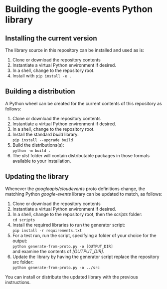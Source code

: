 # Building the google-events Python library

## Installing the current version

The library source in this repository can be installed and used as is:

1. Clone or download the repository contents
1. Instantiate a virtual Python environment if desired.
1. In a shell, change to the repository root.
1. Install with `pip install -e .`

## Building a distribution

A Python wheel can be created for the current contents of this repository as
follows:

1. Clone or download the repository contents
1. Instantiate a virtual Python environment if desired.
1. In a shell, change to the repository root.
1. Install the standard *build* library:  
    `pip install --upgrade build`
1. Build the distributions(s):  
    `python -m build .`
1. The *dist* folder will contain distributable packages in those formats
available to your installation.

## Updating the library

Whenever the *googleapis/cloudevents* proto definitions change, the matching
Python *google-events* library can be updated to match, as follows:

1. Clone or download the repository contents
1. Instantiate a virtual Python environment if desired.
1. In a shell, change to the repository root, then the *scripts* folder:   
    `cd scripts`
1. Install the required libraries to run the generator script:  
    `pip install -r requirements.txt`
1. For a test run, run the script, specifying a folder of your choice for the output:  
    `python generate-from-proto.py -o [OUTPUT_DIR]`  
    and examine the contents of *[OUTPUT_DIR]*.
1. Update the library by having the generator script replace the repository src folder:  
    `python generate-from-proto.py -o ../src`

You can install or distribute the updated library with the previous instructions.
